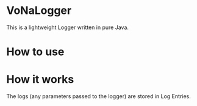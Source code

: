# VoNaLogger
This is a lightweight Logger written in pure Java.

# How to use


# How it works
The logs (any parameters passed to the logger) are stored in Log Entries. 
